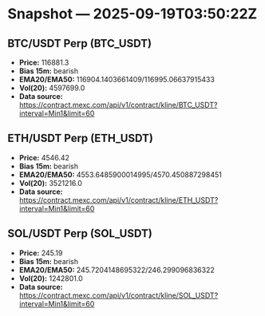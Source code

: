 # Snapshot — 2025-09-19T03:50:22Z

## BTC/USDT Perp (BTC_USDT)
- **Price:** 116881.3
- **Bias 15m:** bearish
- **EMA20/EMA50:** 116904.1403661409/116995.06637915433
- **Vol(20):** 4597699.0
- **Data source:** https://contract.mexc.com/api/v1/contract/kline/BTC_USDT?interval=Min1&limit=60

## ETH/USDT Perp (ETH_USDT)
- **Price:** 4546.42
- **Bias 15m:** bearish
- **EMA20/EMA50:** 4553.6485900014995/4570.450887298451
- **Vol(20):** 3521216.0
- **Data source:** https://contract.mexc.com/api/v1/contract/kline/ETH_USDT?interval=Min1&limit=60

## SOL/USDT Perp (SOL_USDT)
- **Price:** 245.19
- **Bias 15m:** bearish
- **EMA20/EMA50:** 245.7204148695322/246.299096836322
- **Vol(20):** 1242801.0
- **Data source:** https://contract.mexc.com/api/v1/contract/kline/SOL_USDT?interval=Min1&limit=60
